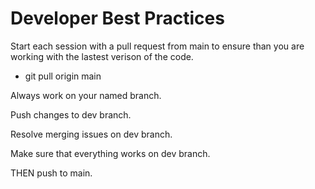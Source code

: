 # Developer Best Practices

Start each session with a pull request from main to ensure than you are working with the lastest verison of the code.
- git pull origin main

Always work on your named branch.

Push changes to dev branch.

Resolve merging issues on dev branch.

Make sure that everything works on dev branch.

THEN push to main.
